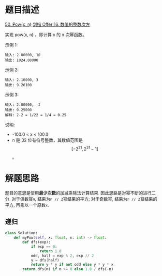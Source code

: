 # 题目描述

[50. Pow(x, n)](https://leetcode-cn.com/problems/powx-n/)
[剑指 Offer 16. 数值的整数次方](https://leetcode-cn.com/problems/shu-zhi-de-zheng-shu-ci-fang-lcof/)

实现 pow(x, n) ，即计算 x 的 n 次幂函数。

示例 1:
```
输入: 2.00000, 10
输出: 1024.00000
```

示例 2:
```
输入: 2.10000, 3
输出: 9.26100
```

示例 3:
```
输入: 2.00000, -2
输出: 0.25000
解释: 2-2 = 1/22 = 1/4 = 0.25
```

说明:

- -100.0 < x < 100.0
- n 是 32 位有符号整数，其数值范围是 $$[−2^{31}, 2^{31} − 1]$$ 。

# 解题思路

题目的意思是使用**最少次数**的加减乘除法计算结果. 因此思路是对幂不断的进行二分. 对于偶数幂`n`, 结果为`n // 2`幂结果的平方; 对于奇数幂, 结果为`n // 2`幂结果的平方, 再乘以一个原数`x`.

## 递归

```python
class Solution:
    def myPow(self, x: float, n: int) -> float:
        def dfs(exp):
            if exp == 0:
                return 1.0
            odd, half = exp % 2, exp // 2
            y = dfs(half)
            return y * y if not odd else y * y * x
        return dfs(n) if n >= 0 else 1.0 / dfs(-n)
```
